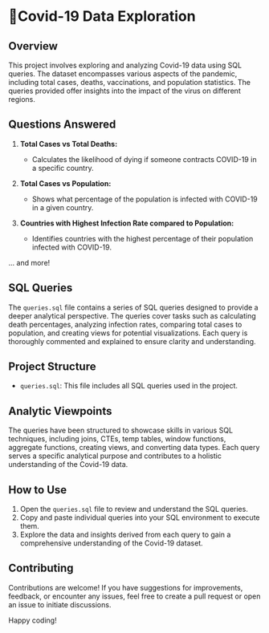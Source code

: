 # 🦠Covid-19 Data Exploration

## Overview

This project involves exploring and analyzing Covid-19 data using SQL queries. The dataset encompasses various aspects of the pandemic, including total cases, deaths, vaccinations, and population statistics. The queries provided offer insights into the impact of the virus on different regions.
## Questions Answered

1. **Total Cases vs Total Deaths:**
   - Calculates the likelihood of dying if someone contracts COVID-19 in a specific country.

2. **Total Cases vs Population:**
   - Shows what percentage of the population is infected with COVID-19 in a given country.

3. **Countries with Highest Infection Rate compared to Population:**
   - Identifies countries with the highest percentage of their population infected with COVID-19.

... and more!



## SQL Queries

The `queries.sql` file contains a series of SQL queries designed to provide a deeper analytical perspective. The queries cover tasks such as calculating death percentages, analyzing infection rates, comparing total cases to population, and creating views for potential visualizations. Each query is thoroughly commented and explained to ensure clarity and understanding.

## Project Structure

- `queries.sql`: This file includes all SQL queries used in the project.

## Analytic Viewpoints

The queries have been structured to showcase skills in various SQL techniques, including joins, CTEs, temp tables, window functions, aggregate functions, creating views, and converting data types. Each query serves a specific analytical purpose and contributes to a holistic understanding of the Covid-19 data.

## How to Use

1. Open the `queries.sql` file to review and understand the SQL queries.
2. Copy and paste individual queries into your SQL environment to execute them.
3. Explore the data and insights derived from each query to gain a comprehensive understanding of the Covid-19 dataset.

## Contributing

Contributions are welcome! If you have suggestions for improvements, feedback, or encounter any issues, feel free to create a pull request or open an issue to initiate discussions.


Happy coding!
